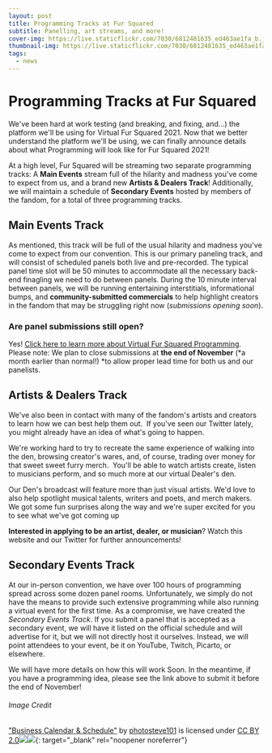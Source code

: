 ```yaml
---
layout: post
title: Programming Tracks at Fur Squared
subtitle: Panelling, art streams, and more!
cover-img: https://live.staticflickr.com/7030/6812481635_ed463ae1fa_b.jpg
thumbnail-img: https://live.staticflickr.com/7030/6812481635_ed463ae1fa_b.jpg
tags:
  - news
---
```


# Programming Tracks at Fur Squared

We've been hard at work testing (and breaking, and fixing, and…) the platform we'll be using for Virtual Fur Squared 2021. Now that we better understand the platform we'll be using, we can finally announce details about what Programming will look like for Fur Squared 2021\!

At a high level, Fur Squared will be streaming two separate programming tracks: A **Main Events** stream full of the hilarity and madness you've come to expect from us, and a brand new **Artists & Dealers Track**\! Additionally, we will maintain a schedule of **Secondary Events** hosted by members of the fandom, for a total of three programming tracks.

## Main Events Track

As mentioned, this track will be full of the usual hilarity and madness you've come to expect from our convention. This is our primary paneling track, and will consist of scheduled panels both live and pre-recorded. The typical panel time slot will be 50 minutes to accommodate all the necessary back-end finagling we need to do between panels. During the 10 minute interval between panels, we will be running entertaining interstitials, informational bumps, and **community-submitted commercials** to help highlight creators in the fandom that may be struggling right now (*submissions opening soon*).

### Are panel submissions still open?

Yes\! [Click here to learn more about Virtual Fur Squared Programming](/programming). Please note: We plan to close submissions at **the end of November** (*a month earlier than normal\!)&nbsp;*to allow proper lead time for both us and our panelists.

## Artists & Dealers Track

We've also been in contact with many of the fandom's artists and creators to learn how we can best help them out. &nbsp;If you've seen our Twitter lately, you might already have an idea of what's going to happen.

We're working hard to try to recreate the same experience of walking into the den, browsing creator's wares, and, of course, trading over money for that sweet sweet furry merch.&nbsp; You'll be able to watch artists create, listen to musicians perform, and so much more at our virtual Dealer's den. &nbsp;

Our Den's broadcast will feature more than just visual artists. We'd love to also help spotlight musical talents, writers and poets, and merch makers.&nbsp; We got some fun surprises along the way and we're super excited for you to see what we've got coming up

**Interested in applying to be an artist, dealer, or musician**? Watch this website and our Twitter for further announcements\!

## Secondary Events Track

At our in-person convention, we have over 100 hours of programming spread across some dozen panel rooms. Unfortunately, we simply do not have the means to provide such extensive programming while also running a virtual event for the first time. As a compromise, we have created the *Secondary Events Track*. If you submit a panel that is accepted as a secondary event, we will have it listed on the official schedule and will advertise for it, but we will not directly host it ourselves. Instead, we will point attendees to your event, be it on YouTube, Twitch, Picarto, or elsewhere.

We will have more details on how this will work Soon. In the meantime, if you have a programming idea, please see the link above to submit it before the end of November\!

###### Image Credit

["Business Calendar & Schedule"](https://www.flickr.com/photos/42931449@N07/6812481635) by [photosteve101](https://www.flickr.com/photos/42931449@N07) is licensed under [CC BY 2.0](https://creativecommons.org/licenses/by/2.0/?ref=ccsearch&amp;atype=html)[![](https://search.creativecommons.org/static/img/cc_icon.svg?image_id=3b9e8d53-0d82-4b31-a34c-59d6c665887d)![](https://search.creativecommons.org/static/img/cc-by_icon.svg)](https://creativecommons.org/licenses/by/2.0/?ref=ccsearch&amp;atype=html){: target="_blank" rel="noopener noreferrer"}